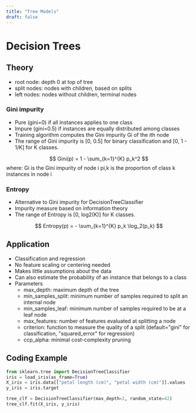```yaml
---
title: "Tree Models"
draft: false
---
```


# Decision Trees
## Theory
- root node: depth 0 at top of tree
- split nodes: nodes with children, based on splits
- left nodes: nodes without children, terminal nodes



### Gini impurity
- Pure (gini=0) if all instances applies to one class
- Impure (gini=0.5) if instances are equally distributed among classes
- Training algorithm computes the Gini impurity Gi of the ith node
- The range of Gini impurity is [0, 0.5] for binary classification and [0, 1 - 1/K] for K classes.

$$
Gini(p) = 1 - \sum_{k=1}^{K} p_k^2
$$
where:
Gi is the Gini impurity of node i
pi,k is the proportion of class k instances in node i

### Entropy
- Alternative to Gini impurity for DecisionTreeClassifier
- Impurity measure based on information theory
- The range of Entropy is [0, log2(K)] for K classes.

$$
Entropy(p) = - \sum_{k=1}^{K} p_k \log_2(p_k)
$$

## Application
- Classification and regression
- No feature scaling or centering needed
- Makes little assumptions about the data
- Can also estimate the probability of an instance that belongs to a class 
- Parameters
    - max_depth: maximum depth of the tree
    - min_samples_split: minimum number of samples required to split an internal node
    - min_samples_leaf: minimum number of samples required to be at a leaf node
    - max_features: number of features evaluated at splitting a node
    - criterion: function to measure the quality of a split (default="gini" for classification, "squared_error" for regression)
    - ccp_alpha: minimal cost-complexity pruning


## Coding Example
```python
from sklearn.tree import DecisionTreeClassifier
iris = load_iris(as_frame=True)
X_iris = iris.data[["petal length (cm)", "petal width (cm)"]].values
y_iris = iris.target

tree_clf = DecisionTreeClassifier(max_depth=2, random_state=42)
tree_clf.fit(X_iris, y_iris)

```

